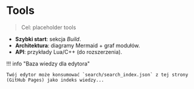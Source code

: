 ﻿# Tools
> Cel: placeholder tools

- **Szybki start**: sekcja _Build_.
- **Architektura**: diagramy Mermaid + graf modułów.
- **API**: przykłady Lua/C++ (do rozszerzenia).

!!! info "Baza wiedzy dla edytora"

    Twój edytor może konsumować `search/search_index.json` z tej strony (GitHub Pages) jako indeks wiedzy...
